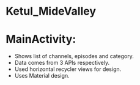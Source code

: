 # Ketul_MideValley


# MainActivity:

- Shows list of channels, episodes and category.
- Data comes from 3 APIs respectively.
- Used horizontal recycler views for design.
- Uses Material design.
